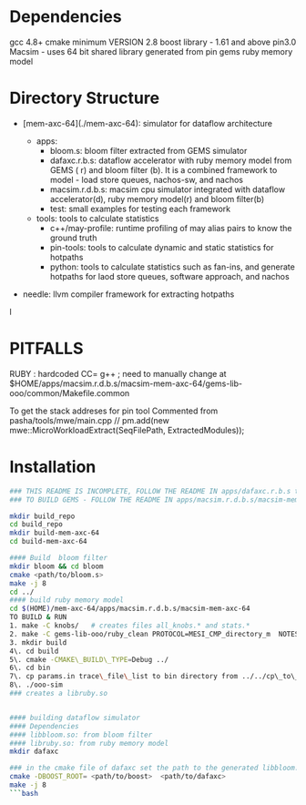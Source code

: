 # Dependencies
gcc 4.8+ 
cmake minimum VERSION 2.8
boost library - 1.61 and above
pin3.0 
Macsim - uses 64 bit shared library generated from pin
gems ruby memory model

# Directory Structure
* \[mem-axc-64\](./mem-axc-64): simulator for dataflow architecture
	* apps:
		* bloom.s: bloom filter extracted from GEMS simulator
	    * dafaxc.r.b.s: dataflow accelerator with ruby memory model from GEMS ( r) and bloom filter (b). It is a combined framework to model - load store queues, nachos-sw, and nachos
	    * macsim.r.d.b.s: macsim cpu simulator integrated with dataflow accelerator(d), ruby memory model(r) and bloom filter(b)
	   * test: small examples for testing each framework
   * tools: tools to calculate statistics
	   * c++/may-profile: runtime profiling of may alias pairs to know the ground truth
	   * pin-tools: tools to calculate dynamic and static statistics for hotpaths
	   * python: tools to calculate statistics such as fan-ins, and generate hotpaths for laod store queues, software approach, and nachos
	   
* needle:  llvm compiler framework for extracting hotpaths


l





# PITFALLS

RUBY : hardcoded CC= g++ ; need to manually change 
at $HOME/apps/macsim.r.d.b.s/macsim-mem-axc-64/gems-lib-ooo/common/Makefile.common



To get the stack addreses for pin tool
Commented from pasha/tools/mwe/main.cpp
// pm.add(new mwe::MicroWorkloadExtract(SeqFilePath, ExtractedModules));




# Installation

```bash
### THIS README IS INCOMPLETE, FOLLOW THE README IN apps/dafaxc.r.b.s to build that
### TO BUILD GEMS - FOLLOW THE README IN apps/macsim.r.d.b.s/macsim-mem-axc-64

mkdir build_repo
cd build_repo
mkdir build-mem-axc-64
cd build-mem-axc-64

#### Build  bloom filter 
mkdir bloom && cd bloom
cmake <path/to/bloom.s>
make -j 8
cd ../
#### build ruby memory model
cd $(HOME)/mem-axc-64/apps/macsim.r.d.b.s/macsim-mem-axc-64
TO BUILD & RUN 
1. make -C knobs/   # creates files all_knobs.* and stats.* 
2. make -C gems-lib-ooo/ruby_clean PROTOCOL=MESI_CMP_directory_m  NOTESTER=1 DEBUG=1 -j 8
3. mkdir build 
4\. cd build 
5\. cmake -CMAKE\_BUILD\_TYPE=Debug ../
6\. cd bin
7\. cp params.in trace\_file\_list to bin directory from ../../cp\_to\_bin_files/
8\. ./ooo-sim
### creates a libruby.so


#### building dataflow simulator 
#### Dependencies
#### libbloom.so: from bloom filter
#### libruby.so: from ruby memory model
mkdir dafaxc

### in the cmake file of dafaxc set the path to the generated libbloom.a in the previous folder
cmake -DBOOST_ROOT= <path/to/boost>  <path/to/dafaxc>
make -j 8
```bash



